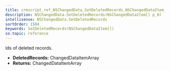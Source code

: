 ```yaml
---
title: crmscript_ref_NSChangedData_SetDeletedRecords_NSChangedDataItem__p_0
description: NSChangedData.SetDeletedRecords(NSChangedDataItem[] p_0)
intellisense: NSChangedData.SetDeletedRecords
sortOrder: 1504
keywords: SetDeletedRecords(NSChangedDataItem[])
so.topic: reference
---
```



Ids of deleted records.



* **DeletedRecords:** ChangedDataItemArray
* **Returns:** ChangedDataItemArray


